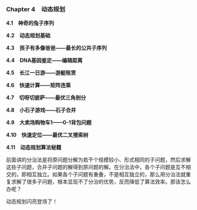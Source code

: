 ### Chapter 4　动态规划

**4.1　神奇的兔子序列**

**4.2　动态规划基础**

**4.3　孩子有多像爸爸——最长的公共子序列**

**4.4　DNA基因鉴定——编辑距离**

**4.5　长江一日游——游艇租赁**

**4.6　快速计算——矩阵连乘**

**4.7　切呀切披萨——最优三角剖分**

**4.8　小石子游戏——石子合并**

**4.9　大卖场购物车1——0-1背包问题**

**4.10　快速定位——最优二叉搜索树**

**4.11　动态规划算法秘籍**

前面讲的分治法是将原问题分解为若干个规模较小、形式相同的子问题，然后求解这些子问题，合并子问题的解得到原问题的解。在分治法中，各个子问题是互不相交的，即相互独立。如果各个子问题有重叠，不是相互独立的，那么用分治法就重复求解了很多子问题，根本显现不了分治的优势，反而降低了算法效率。那该怎么办呢？

动态规划闪亮登场了！

